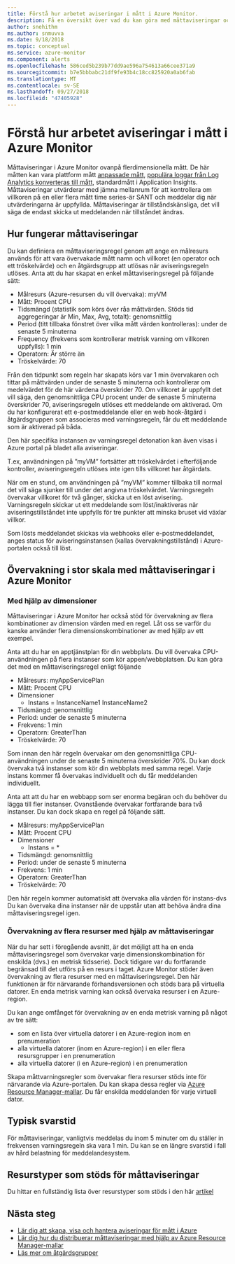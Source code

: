 ```yaml
---
title: Förstå hur arbetet aviseringar i mått i Azure Monitor.
description: Få en översikt över vad du kan göra med måttaviseringar och hur de fungerar i Azure Monitor.
author: snehithm
ms.author: snmuvva
ms.date: 9/18/2018
ms.topic: conceptual
ms.service: azure-monitor
ms.component: alerts
ms.openlocfilehash: 586ced5b239b77dd9ae596a754613a66cee371a9
ms.sourcegitcommit: b7e5bbbabc21df9fe93b4c18cc825920a0ab6fab
ms.translationtype: MT
ms.contentlocale: sv-SE
ms.lasthandoff: 09/27/2018
ms.locfileid: "47405928"
---
```

# <a name="understand-how-metric-alerts-work-in-azure-monitor"></a>Förstå hur arbetet aviseringar i mått i Azure Monitor

Måttaviseringar i Azure Monitor ovanpå flerdimensionella mått. De här måtten kan vara plattform mått [anpassade mått](metrics-custom-overview.md), [populära loggar från Log Analytics konverteras till mått](monitoring-metric-alerts-logs.md), standardmått i Application Insights. Måttaviseringar utvärderar med jämna mellanrum för att kontrollera om villkoren på en eller flera mått time series-är SANT och meddelar dig när utvärderingarna är uppfyllda. Måttaviseringar är tillståndskänsliga, det vill säga de endast skicka ut meddelanden när tillståndet ändras.

## <a name="how-do-metric-alerts-work"></a>Hur fungerar måttaviseringar

Du kan definiera en måttaviseringsregel genom att ange en målresurs används för att vara övervakade mått namn och villkoret (en operator och ett tröskelvärde) och en åtgärdsgrupp att utlösas när aviseringsregeln utlöses.
Anta att du har skapat en enkel måttaviseringsregel på följande sätt:

- Målresurs (Azure-resursen du vill övervaka): myVM
- Mått: Procent CPU
- Tidsmängd (statistik som körs över råa måttvärden. Stöds tid aggregeringar är Min, Max, Avg, totalt): genomsnittlig
- Period (titt tillbaka fönstret över vilka mått värden kontrolleras): under de senaste 5 minuterna
- Frequency (frekvens som kontrollerar metrisk varning om villkoren uppfylls): 1 min
- Operatorn: Är större än
- Tröskelvärde: 70

Från den tidpunkt som regeln har skapats körs var 1 min övervakaren och tittar på måttvärden under de senaste 5 minuterna och kontrollerar om medelvärdet för de här värdena överskrider 70. Om villkoret är uppfyllt det vill säga, den genomsnittliga CPU procent under de senaste 5 minuterna överskrider 70, aviseringsregeln utlöses ett meddelande om aktiverad. Om du har konfigurerat ett e-postmeddelande eller en web hook-åtgärd i åtgärdsgruppen som associeras med varningsregeln, får du ett meddelande som är aktiverad på båda.

Den här specifika instansen av varningsregel detonation kan även visas i Azure portal på bladet alla aviseringar.

T.ex, användningen på ”myVM” fortsätter att tröskelvärdet i efterföljande kontroller, aviseringsregeln utlöses inte igen tills villkoret har åtgärdats.

När om en stund, om användningen på ”myVM” kommer tillbaka till normal det vill säga sjunker till under det angivna tröskelvärdet. Varningsregeln övervakar villkoret för två gånger, skicka ut en löst avisering. Varningsregeln skickar ut ett meddelande som löst/inaktiveras när aviseringstillståndet inte uppfylls för tre punkter att minska bruset vid växlar villkor.

Som lösts meddelandet skickas via webhooks eller e-postmeddelandet, anges status för aviseringsinstansen (kallas övervakningstillstånd) i Azure-portalen också till löst.

## <a name="monitoring-at-scale-using-metric-alerts-in-azure-monitor"></a>Övervakning i stor skala med måttaviseringar i Azure Monitor

### <a name="using-dimensions"></a>Med hjälp av dimensioner

Måttaviseringar i Azure Monitor har också stöd för övervakning av flera kombinationer av dimension värden med en regel. Låt oss se varför du kanske använder flera dimensionskombinationer av med hjälp av ett exempel.

Anta att du har en apptjänstplan för din webbplats. Du vill övervaka CPU-användningen på flera instanser som kör appen/webbplatsen. Du kan göra det med en måttaviseringsregel enligt följande

- Målresurs: myAppServicePlan
- Mått: Procent CPU
- Dimensioner
  - Instans = InstanceName1 InstanceName2
- Tidsmängd: genomsnittlig
- Period: under de senaste 5 minuterna
- Frekvens: 1 min
- Operatorn: GreaterThan
- Tröskelvärde: 70

Som innan den här regeln övervakar om den genomsnittliga CPU-användningen under de senaste 5 minuterna överskrider 70%. Du kan dock övervaka två instanser som kör din webbplats med samma regel. Varje instans kommer få övervakas individuellt och du får meddelanden individuellt.

Anta att att du har en webbapp som ser enorma begäran och du behöver du lägga till fler instanser. Ovanstående övervakar fortfarande bara två instanser. Du kan dock skapa en regel på följande sätt.

- Målresurs: myAppServicePlan
- Mått: Procent CPU
- Dimensioner
  - Instans = *
- Tidsmängd: genomsnittlig
- Period: under de senaste 5 minuterna
- Frekvens: 1 min
- Operatorn: GreaterThan
- Tröskelvärde: 70

Den här regeln kommer automatiskt att övervaka alla värden för instans-dvs Du kan övervaka dina instanser när de uppstår utan att behöva ändra dina måttaviseringsregel igen.

### <a name="monitoring-multiple-resources-using-metric-alerts"></a>Övervakning av flera resurser med hjälp av måttaviseringar

När du har sett i föregående avsnitt, är det möjligt att ha en enda måttaviseringsregel som övervakar varje dimensionskombination för enskilda (dvs.) en metrisk tidsserie). Dock tidigare var du fortfarande begränsad till det utförs på en resurs i taget. Azure Monitor stöder även övervakning av flera resurser med en måttaviseringsregel. Den här funktionen är för närvarande förhandsversionen och stöds bara på virtuella datorer. En enda metrisk varning kan också övervaka resurser i en Azure-region.

Du kan ange omfånget för övervakning av en enda metrisk varning på något av tre sätt:

- som en lista över virtuella datorer i en Azure-region inom en prenumeration
- alla virtuella datorer (inom en Azure-region) i en eller flera resursgrupper i en prenumeration
- alla virtuella datorer (i en Azure-region) i en prenumeration

Skapa måttvarningsregler som övervakar flera resurser stöds inte för närvarande via Azure-portalen. Du kan skapa dessa regler via [Azure Resource Manager-mallar](monitoring-create-metric-alerts-with-templates.md#resource-manager-template-for-metric-alert-that-monitors-multiple-resources). Du får enskilda meddelanden för varje virtuell dator. 

## <a name="typical-latency"></a>Typisk svarstid

För måttaviseringar, vanligtvis meddelas du inom 5 minuter om du ställer in frekvensen varningsregeln ska vara 1 min. Du kan se en längre svarstid i fall av hård belastning för meddelandesystem.

## <a name="supported-resource-types-for-metric-alerts"></a>Resurstyper som stöds för måttaviseringar

Du hittar en fullständig lista över resurstyper som stöds i den här [artikel](monitoring-near-real-time-metric-alerts.md#metrics-and-dimensions-supported)

## <a name="next-steps"></a>Nästa steg

- [Lär dig att skapa, visa och hantera aviseringar för mått i Azure](alert-metric.md)
- [Lär dig hur du distribuerar måttaviseringar med hjälp av Azure Resource Manager-mallar](monitoring-create-metric-alerts-with-templates.md)
- [Läs mer om åtgärdsgrupper](monitoring-action-groups.md)
